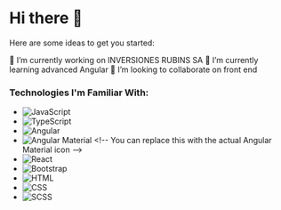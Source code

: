 # Hi there 👋

Here are some ideas to get you started:

🔭 I’m currently working on INVERSIONES RUBINS SA
🌱 I’m currently learning advanced Angular
👯 I’m looking to collaborate on front end

### Technologies I'm Familiar With:

- ![JavaScript](https://img.icons8.com/color/48/000000/javascript.png)
- ![TypeScript](https://img.icons8.com/color/48/000000/typescript.png)
- ![Angular](https://img.icons8.com/color/48/000000/angularjs.png)
- ![Angular Material](https://img.icons8.com/color/48/000000/angularjs.png](https://www.google.com/url?sa=i&url=https%3A%2F%2Fmaterial.angularjs.org%2Flatest%2Fdemo%2Ficon&psig=AOvVaw0GM-jB6m8FYxD7SDsmsJA8&ust=1692214588479000&source=images&cd=vfe&opi=89978449&ved=0CBAQjRxqFwoTCKDokt2034ADFQAAAAAdAAAAABAE)](https://play-lh.googleusercontent.com/qhV0NtKrkgNsTSKIjjqFSVkJpTibe5RBcrxb6y5te70EH5VZXGzd5dGUCkHIpHxq94hQ=w240-h480)) <!-- You can replace this with the actual Angular Material icon -->
- ![React](https://img.icons8.com/color/48/000000/react-native.png)
- ![Bootstrap](https://img.icons8.com/color/48/000000/bootstrap.png)
- ![HTML](https://img.icons8.com/color/48/000000/html-5.png)
- ![CSS](https://img.icons8.com/color/48/000000/css3.png)
- ![SCSS](https://img.icons8.com/color/48/000000/sass.png)
